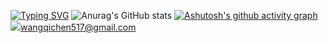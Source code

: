 [![Typing SVG](https://readme-typing-svg.demolab.com?font=Fira+Code&pause=1000&width=435&lines=Hello+I'+m+77chen++!;A+pku+stduent)](https://git.io/typing-svg)
![Anurag's GitHub stats](https://github-readme-stats.vercel.app/api?username=77chenchen&show_icons=true)
[![Ashutosh's github activity graph](https://github-readme-activity-graph.vercel.app/graph?username=77chenchen&theme=dracula)](https://github.com/ashutosh00710/github-readme-activity-graph)
![](https://img.shields.io/badge/Gmail-D14836?style=for-the-badge&logo=gmail&logoColor=white)wangqichen517@gmail.com
